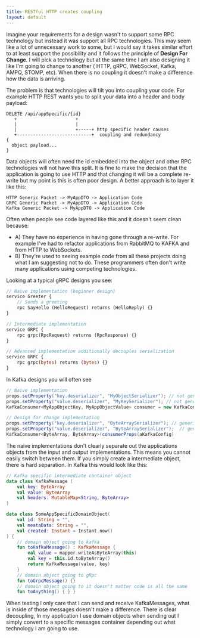```yaml
---
title: RESTful HTTP creates coupling
layout: default
---
```



Imagine your requirements for a design wasn't to support some RPC technology but instead it was support all RPC technologies. This may seem like a lot of unnecessary work to some, but I would say it takes similar effort to at least support the possibility and it follows the principle of **Design For Change**. I will pick a technology but at the same time I am also designing it like I'm going to change to another ( HTTP, gRPC, WebSocket, Kafka, AMPQ, STOMP, etc). When there is no coupling it doesn't make a difference how the data is arriving.

The problem is that technologies will tilt you into coupling your code. For example HTTP REST wants you to split your data into a header and body payload:

```
DELETE /api/appSpecific/{id}
   +                      +
   |                      |
   |                      +-----+ http specific header causes 
   +----------------------------+  coupling and redundancy
{
  object payload...    
}
```

Data objects will often need the Id embedded into the object and other RPC technologies will not have this split. It is fine to make the decision that the application is going to use HTTP and that changing it will be a complete re-write but my point is this is often poor design. A better approach is to layer it like this:

```
HTTP Generic Packet -> MyAppDTO -> Application Code
GRPC Generic Packet -> MyAppDTO -> Application Code
Kafka Generic Packet -> MyAppDTO -> Application Code
```

Often when people see code layered like this and it doesn't seem clean because:

* A) They have no experience in having gone through a re-write. For example I've had to refactor applications from RabbitMQ to KAFKA and from HTTP to WebSockets.
* B) They're used to seeing example code from all these projects doing what I am suggesting not to do. These programmers often don't write many applications using competing technologies. 

Looking at a typical gRPC designs you see:

```protobuf
// Naive implementation (beginner design)
service Greeter {
    // Sends a greeting
    rpc SayHello (HelloRequest) returns (HelloReply) {}
}

// Intermediate implementation
service GRPC {
    rpc grpc(RpcRequest) returns (RpcResponse) {}
}

// Advanced implementation additionally decouples serialization
service GRPC {
    rpc grpc(bytes) returns (bytes) {}
}
```

In Kafka designs you will often see 


```java
// Naive implementation
props.setProperty("key.deserializer", "MyObjectSerializer"); // not generic  (coupled)
props.setProperty("value.deserializer", "MyKeySerializer"); // not generic (cohesion)
KafkaConsumer<MyAppObjectKey, MyAppObjectValue> consumer = new KafkaConsumer<>(props);

// Design for change implementation
props.setProperty("key.deserializer", "ByteArraySerializer"); // generic
props.setProperty("value.deserializer", "ByteArraySerializer");  // generic
KafkaConsumer<ByteArray, ByteArray>(consumerProps(aKafkaConfig)
```

The naive implementations don't clearly separate out the applications objects from the input and output implementations. This means you cannot easily switch between them. If you simply create a intermediate object, there is hard separation. In Kafka this would look like this:

```kotlin
// Kafka specific intermediate container object
data class KafkaMessage (
    val key: ByteArray
    val value: ByteArray
    val headers: MutableMap<String, ByteArray>
)
```

```kotlin
data class SomeAppSpecificDomainObject(
    val id: String = "",
    val meataData: String = "",
    val created: Instant = Instant.now()
) {
    // domain object going to kafka
    fun toKafkaMessage() : KafkaMessage {
        val value = mapper.writeAsByteArray(this) 
        val key = this.id.toByteArray()
        return KafkaMessage(value, key)
    }
    // domain object going to gRpc
    fun toGrpcMessage() {}
    // domain object going to it doesn't matter code is all the same
    fun toAnything() { } }
```

When testing I only care that I can send and receive KafkaMessages, what is inside of those messages doesn't make a difference. There is clear decoupling, In my application I use domain objects when sending out I simply convert to a specific messages container depending out what technology I am going to use.






